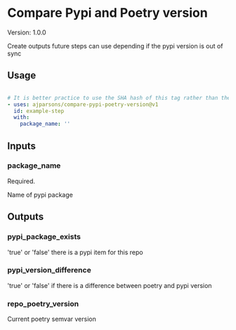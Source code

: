 # Compare Pypi and Poetry version

Version: 1.0.0

Create outputs future steps can use depending if the pypi version is out of sync

## Usage

```yaml

# It is better practice to use the SHA hash of this tag rather than the tag itself.
- uses: ajparsons/compare-pypi-poetry-version@v1
  id: example-step 
  with:
    package_name: '' 

```

## Inputs

### package_name

Required.

Name of pypi package

## Outputs

### pypi_package_exists

'true' or 'false' there is a pypi item for this repo

### pypi_version_difference

'true' or 'false' if there is a difference between poetry and pypi version

### repo_poetry_version

Current poetry semvar version


